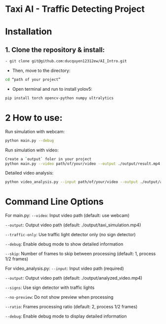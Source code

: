 # Taxi AI - Traffic Detecting Project
# Installation
## 1. Clone the repository & install:
```bash
- git clone git@github.com:ducquyen12312ew/AI_Intro.git
```
- Then, move to the directory:
```bash
cd “path of your project”
```
- Open terminal and run to install yolov5:
```bash
pip install torch opencv-python numpy ultralytics
```
# 2 How to use: 
Run simulation with webcam:
```bash
python main.py --debug
```
Run simulation with video:
```bash
Create a `output` foler in your project
python main.py --video path/of/your/video --output ./output/result.mp4 --debug
```
Detailed video analysis:
```bash
python video_analysis.py --input path/of/your/video --output ./output/analysis.mp4 --signs --debug
```

# Command Line Options
For main.py:
`--video`: Input video path (default: use webcam)

`--output`: Output video path (default: ./output/taxi_simulation.mp4)

`--traffic-only`: Use traffic light detector only (no sign detector)

`--debug`: Enable debug mode to show detailed information

`--skip`: Number of frames to skip between processing (default: 1, process 1/2 frames)

For video_analysis.py:
`--input`: Input video path (required)

`--output`: Output video path (default: ./output/analyzed_video.mp4)

`--signs`: Use sign detector with traffic lights

`--no-preview`: Do not show preview when processing

`--ratio`: Frames processing ratio (default: 2, process 1/2 frames)

`--debug`: Enable debug mode to display detailed information

